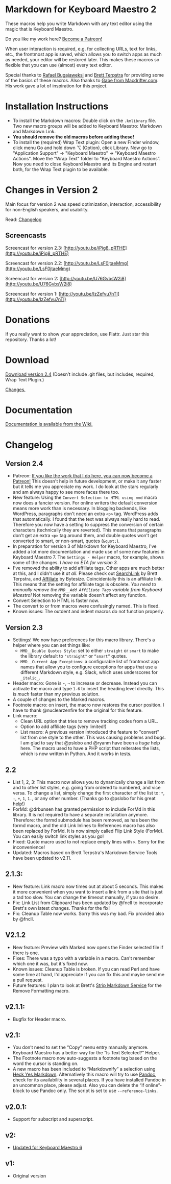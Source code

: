 Markdown for Keyboard Maestro 2
===============================

These macros help you write Markdown with any text editor using the magic that is Keyboard Maestro.

Do you like my work here? [Become a Patreon!](https://www.patreon.com/posts/4360980)

When user interaction is required, e.g. for collecting URLs, text for links, etc., the frontmost app is saved, which allows you to switch apps as much as needed, your editor will be restored later. This makes these macros so flexible that you can use (almost) every text editor.

Special thanks to [Rafael Bugajaweksi](https://github.com/rbugajewski/) and [Brett Terpstra](http://brettterpstra.com) for providing some of the basics of these macros. Also thanks to [Gabe from Macdrifter.com](http://macdrifter.com). His work gave a lot of inspiration for this project.

# Installation Instructions #

* To install the Markdown macros: Double click on the `.kmlibrary` file. Two new macro groups will be added to Keyboard Maestro: Markdown and Markdown Link.
* **You should remove the old macros before adding these!**
* To install the (required) Wrap Text plugin: Open a new Finder window, click menu Go and hold down ⌥ (Option), click Library. Now go to "Application Support" → "Keyboard Maestro" → "Keyboard Maestro Actions". Move the "Wrap Text" folder to "Keyboard Maestro Actions”. Now you need to close Keyboard Maestro and its Engine and restart both, for the Wrap Text plugin to be available.

# Changes in Version 2 #

Main focus for version 2 was speed optimization, interaction, accessibility for non-English speakers, and usability.

Read: [Changelog](https://github.com/Zettt/km-markdown-library/wiki/Changes)

## Screencasts ##

Screencast for version 2.3: [http://youtu.be/iPig8_pRTHE](http://youtu.be/iPig8_pRTHE)

Screencast for version 2.2: [http://youtu.be/LsF0jtaeMmg](http://youtu.be/LsF0jtaeMmg)

Screencast for version 2: [http://youtu.be/U76GvbsW2i8](http://youtu.be/U76GvbsW2i8)

Screencast for version 1: [http://youtu.be/IzZefvu7nTI](http://youtu.be/IzZefvu7nTI)

# Donations #

If you really want to show your appreciation, use Flattr. Just star this repository. Thanks a lot!

# Download #

[Download version 2.4](https://app.box.com/s/ktmh1wcv9vkj6g9wfn2rxm8itb00odz8) (Doesn’t include .git files, but includes, required, Wrap Text Plugin.)

[Changes.](https://github.com/Zettt/km-markdown-library/wiki/Changes)

# Documentation #

[Documentation is available from the Wiki.](https://github.com/Zettt/km-markdown-library/wiki "Home · Zettt/km-markdown-library Wiki")

# Changelog #

## Version 2.4 ##

* Patreon: [If you like the work that I do here, you can now become a Patreon!](https://www.patreon.com/posts/4360980) This doesn't help in future development, or make it any faster but it tells me you appreciate my work. I do look at the stars regularly and am always happy to see more faces there too.
* New feature: Using the `Convert Selection to HTML using mmd` macro now does a fancier version. For online writers the default conversion means more work than is necessary. In blogging backends, like WordPress, paragraphs don't need an extra `<p>` tag. WordPress adds that automatically. I found that the text was always really hard to read. Therefore you now have a setting to suppress the conversion of certain characters (technically they are reverted). This means that paragraphs don't get an extra `<p>` tag around them, and double quotes won't get converted to smart, or non-smart, quotes (`&quot;`).
* In preparation for version 3 of Markdown for Keyboard Maestro, I've added a lot more documentation and made use of some new features in Keyboard Maestro 7. The `Settings - Helper` macro, for example, shows some of the changes. *I have no ETA for version 3.*
* I've removed the ability to add affiliate tags. Other apps are much better at this, and I didn't use it *at all*. Please check out [SearchLink](http://brettterpstra.com/projects/searchlink/) by Brett Terpstra, and [Affiliate](https://geo.itunes.apple.com/de/app/affiliate/id789724698?at=1l3vpUb&ct=github&l=en&mt=12) by Bytesize. Coincidentally this is an affiliate link. This means that the setting for affiliate tags is obsolete. *You need to manually remove the `MMD__Add Affiliate Tags` variable from Keyboard Maestro!* Not removing the variable doesn't affect any function.
* Convert Selection to HTML is faster now.
* The convert to or from macros were confusingly named. This is fixed.
* Known issues: The outdent and indent macros do not function properly.

## Version 2.3 ##

* Settings! We now have preferences for this macro library. There's a helper where you can set things like:
    * `MMD__Double Quotes Style`: set to either `straight` or `smart` to make the library default to `"straight"` or `“smart”` quotes.
    * `MMD__Current App Exceptions`: a configurable list of frontmost app names that allow you to configure exceptions for apps that use a different Markdown style, e.g. Slack, which uses underscores for `_italic_`.
* Header macro: Gone is `←`, `→` to increase or decrease. Instead you can activate the macro and type `1-6` to insert the heading level directly. This is *much* faster than my previous solution.
* A couple of changes to the Marked macros.
* Footnote macro: on insert, the macro now restores the cursor position. I have to thank @nuclearzenfire for the original for this feature.
* Link macro:
    * Clean URL option that tries to remove tracking codes from a URL.
    * Option to add affiliate tags (very limited!)
	* List macro: A previous version introduced the feature to "convert" list from one style to the other. This was causing problems and bugs. I am glad to say that @pslobo and @ryanm have been a *huge* help here. The macro used to have a PHP script that reiterates the lists, which is now written in Python. And it works in tests.

## 2.2 ##

* List 1, 2, 3: This macro now allows you to dynamically change a list from and to other list styles, e.g. going from ordered to numbered, and vice versa. To change a list, simply change the first character of the list to: `*`, `-`, `+`, `1`, `1.`, or any other number. (Thanks go to @pslobo for his great help!)
* ForMd: @drbunsen has granted permission to include ForMd in this library. It is not required to have a separate installation anymore. Therefore: the formd submodule has been removed, as has been the formd macro, and the old Link Inlines to References macro has also been replaced by ForMd. It is now simply called Flip Link Style (ForMd). You can easily switch link styles as you go!
* Fixed: Quote macro used to not replace empty lines with `>`. Sorry for the inconvenience!
* Updated: Macros based on Brett Terpstra's Markdown Service Tools have been updated to v2.11.

## 2.1.3: ##

* New feature: Link macro now times out at about 5 seconds. This makes it more convenient when you want to insert a link from a site that is just a tad too slow. You can change the timeout manually, if you so desire.
* Fix: Link List from Clipboard has been updated by @fncll to incorporate Brett's own latest changes. Thanks for the fix!
* Fix: Cleanup Table now works. Sorry this was my bad. Fix provided also by @fncll.

## V2.1.2 ##

* New feature: Preview with Marked now opens the Finder selected file if there is one.
* Fixes: There was a typo with a variable in a macro. Can't remember which one it was, but it's fixed now.
* Known issues: Cleanup Table is broken. If you can read Perl and have some time at hand, I'd appreciate if you can fix this and maybe send me a pull request.
* Future features: I plan to look at Brett's [Strip Markdown Service](http://brettterpstra.com/2013/10/18/a-markdown-service-to-strip-markdown/) for the Remove Formatting macro.

## v2.1.1: ##

* Bugfix for Header macro.

## v2.1: ##

* You don’t need to set the “Copy” menu entry manually anymore. Keyboard Maestro has a better way for the “Is Text Selected?” Helper.
* The Footnote macro now auto-suggests a footnote tag based on the word the cursor is standing on.
* A new macro has been included to “Markdownify” a selection using [Heck Yes Markdown](http://heckyesmarkdown.com "Heck Yes Markdown"). Alternatively this macro will try to use [Pandoc](http://johnmacfarlane.net/pandoc/ "Pandoc - About pandoc"), check for its availability in several places. If you have installed Pandoc in an uncommon place, please adjust. Also you can delete the “if online”-block to use Pandoc only. The script is set to use `--reference-links`.

## v2.0.1: ##

* Support for subscript and superscript.

## v2: ##

* [Updated for Keyboard Maestro 6](https://github.com/Zettt/km-markdown-library/wiki/Changes-in-Version-2-and-2.1 "Changes in Version 2 and 2.1")

## v1: ##

* Original version
